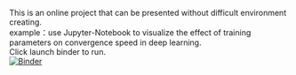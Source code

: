 This is an online project that can be presented without difficult environment creating.  
example：use Jupyter-Notebook to visualize the effect of training parameters on convergence speed in deep learning.  
Click launch binder to run.  
[![Binder](https://mybinder.org/badge_logo.svg)](https://mybinder.org/v2/gh/Carryma11/myBlinder/master?urlpath=lab/tree/sgd_visualization.ipynb)

